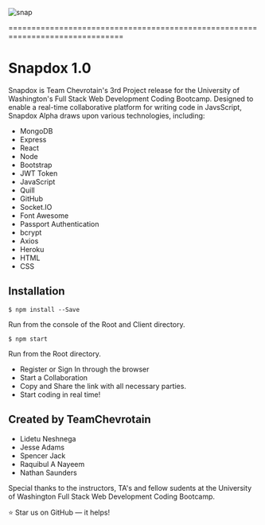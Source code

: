 ![snap](https://user-images.githubusercontent.com/43506553/55702763-6f5a6780-598c-11e9-8df2-0a662794fc7c.png)

===============================================================================

# Snapdox 1.0

Snapdox is Team Chevrotain's 3rd Project release for the University of Washington's Full Stack Web Development Coding Bootcamp. Designed to enable a real-time collaborative platform for writing code in JavsScript, Snapdox Alpha draws upon various technologies, including:

- MongoDB
- Express
- React
- Node
- Bootstrap
- JWT Token
- JavaScript
- Quill
- GitHub
- Socket.IO
- Font Awesome
- Passport Authentication
- bcrypt
- Axios
- Heroku
- HTML
- CSS

## Installation

`$ npm install --Save`

Run from the console of the Root and Client directory.

`$ npm start`

Run from the Root directory.

- Register or Sign In through the browser
- Start a Collaboration
- Copy and Share the link with all necessary parties.
- Start coding in real time!

## Created by TeamChevrotain

- Lidetu Neshnega
- Jesse Adams
- Spencer Jack
- Raquibul A Nayeem
- Nathan Saunders

Special thanks to the instructors, TA's and fellow sudents at the University of Washington Full Stack Web Development Coding Bootcamp.

:star: Star us on GitHub — it helps!
